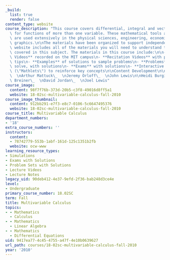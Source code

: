 ```yaml
---
_build:
  list: true
  render: false
content_type: website
course_description: "This course covers differential, integral and vector calculus\
  \ for functions of more than one variable. These mathematical tools and methods\
  \ are used extensively in the physical sciences, engineering, economics and computer\
  \ graphics.\n\nThe materials have been organized to support independent study. The\
  \ website includes all of the materials you will need to understand the concepts\
  \ covered in this subject. The materials in this course include:\n\n- **Lecture\
  \ Videos** recorded on the MIT campus\n- **Recitation Videos** with problem-solving\
  \ tips\n- **Examples** of solutions to sample problems\n- **Problems** for you to\
  \ solve, with solutions\n- **Exams** with solutions\n- **Interactive Java Applets**\
  \ (\"Mathlets\") to reinforce key concepts\n\nContent Development\n\nDenis Auroux\_\
  \  \nArthur Mattuck\_  \nJeremy Orloff\_  \nJohn Lewis\n\nHeidi Burgiel\_  \nChristine\
  \ Breiner\_  \nDavid Jordan\_  \nJoel Lewis"
course_image:
  content: 98f7f76b-373d-20b5-c3f8-49016d8ff5a1
  website: 18-02sc-multivariable-calculus-fall-2010
course_image_thumbnail:
  content: 912bb291-e7f3-e8c7-0106-5c6647495376
  website: 18-02sc-multivariable-calculus-fall-2010
course_title: Multivariable Calculus
department_numbers:
- '18'
extra_course_numbers: ''
instructors:
  content:
  - 78742779-553b-1abf-161d-125c1351b2fb
  website: ocw-www
learning_resource_types:
- Simulations
- Exams with Solutions
- Problem Sets with Solutions
- Lecture Videos
- Lecture Notes
legacy_uid: 90deb412-4e37-9efd-2f36-bab248d3ce4e
level:
- Undergraduate
primary_course_number: 18.02SC
term: Fall
title: Multivariable Calculus
topics:
- - Mathematics
  - Calculus
- - Mathematics
  - Linear Algebra
- - Mathematics
  - Differential Equations
uid: 9417ea77-4c45-4755-a47f-4e10b0639627
url_path: courses/18-02sc-multivariable-calculus-fall-2010
year: '2010'
---
```

